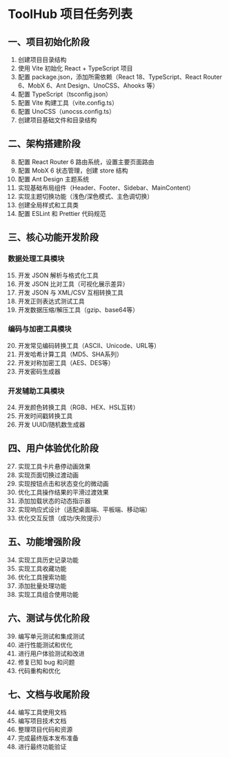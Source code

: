 


          
# ToolHub 项目任务列表

## 一、项目初始化阶段

1. 创建项目目录结构
2. 使用 Vite 初始化 React + TypeScript 项目
3. 配置 package.json，添加所需依赖（React 18、TypeScript、React Router 6、MobX 6、Ant Design、UnoCSS、Ahooks 等）
4. 配置 TypeScript（tsconfig.json）
5. 配置 Vite 构建工具（vite.config.ts）
6. 配置 UnoCSS（unocss.config.ts）
7. 创建项目基础文件和目录结构

## 二、架构搭建阶段

8. 配置 React Router 6 路由系统，设置主要页面路由
9. 配置 MobX 6 状态管理，创建 store 结构
10. 配置 Ant Design 主题系统
11. 实现基础布局组件（Header、Footer、Sidebar、MainContent）
12. 实现主题切换功能（浅色/深色模式、主色调切换）
13. 创建全局样式和工具类
14. 配置 ESLint 和 Prettier 代码规范

## 三、核心功能开发阶段

### 数据处理工具模块
15. 开发 JSON 解析与格式化工具
16. 开发 JSON 比对工具（可视化展示差异）
17. 开发 JSON 与 XML/CSV 互相转换工具
18. 开发正则表达式测试工具
19. 开发数据压缩/解压工具（gzip、base64等）

### 编码与加密工具模块
20. 开发常见编码转换工具（ASCII、Unicode、URL等）
21. 开发哈希计算工具（MD5、SHA系列）
22. 开发对称加密工具（AES、DES等）
23. 开发密码生成器

### 开发辅助工具模块
24. 开发颜色转换工具（RGB、HEX、HSL互转）
25. 开发时间戳转换工具
26. 开发 UUID/随机数生成器

## 四、用户体验优化阶段

27. 实现工具卡片悬停动画效果
28. 实现页面切换过渡动画
29. 实现按钮点击和状态变化的微动画
30. 优化工具操作结果的平滑过渡效果
31. 添加加载状态的动态指示器
32. 实现响应式设计（适配桌面端、平板端、移动端）
33. 优化交互反馈（成功/失败提示）

## 五、功能增强阶段

34. 实现工具历史记录功能
35. 实现工具收藏功能
36. 优化工具搜索功能
37. 添加批量处理功能
38. 实现工具组合使用功能

## 六、测试与优化阶段

39. 编写单元测试和集成测试
40. 进行性能测试和优化
41. 进行用户体验测试和改进
42. 修复已知 bug 和问题
43. 代码重构和优化

## 七、文档与收尾阶段

44. 编写工具使用文档
45. 编写项目技术文档
46. 整理项目代码和资源
47. 完成最终版本发布准备
48. 进行最终功能验证
        